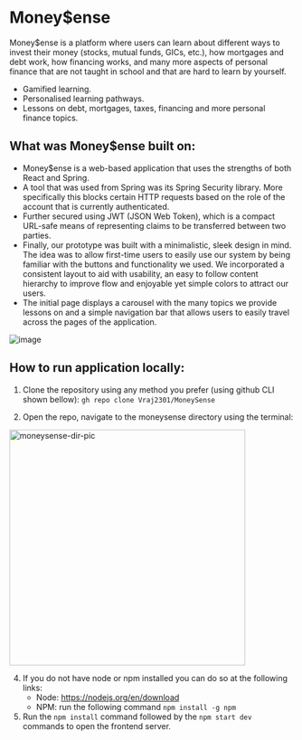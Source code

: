 # Money$ense

Money$ense is a platform where users can learn about different ways to invest their money (stocks, mutual funds, GICs, etc.), how mortgages and debt work, how financing works, and many more aspects of personal finance that are not taught in school and that are hard to learn by yourself.
- Gamified learning.
- Personalised learning pathways.
- Lessons on debt, mortgages, taxes, financing and more personal finance topics.


## What was Money$ense built on: 
- Money$ense is a web-based application that uses the strengths of both React and Spring.
- A tool that was used from Spring was its Spring Security library. More specifically this blocks certain HTTP requests based on the role of the account that is currently authenticated.
- Further secured using JWT (JSON Web Token), which is a compact URL-safe means of representing claims to be transferred between two parties.
- Finally, our prototype was built with a minimalistic, sleek design in mind. The idea was to allow first-time users to easily use our system by being familiar with the buttons and functionality we used. We incorporated a consistent layout to aid with usability, an easy to follow content hierarchy to improve flow and enjoyable yet simple colors to attract our users.
- The initial page displays a carousel with the many topics we provide lessons on and a simple navigation bar that allows users to easily travel across the pages of the application.

![image](https://github.com/Vraj2301/MoneySense/assets/60637956/da435d66-1dcf-40e9-8cbc-7dc8ef09d824)

## How to run application locally:
1. Clone the repository using any method you prefer (using github CLI shown bellow):
   ```gh repo clone Vraj2301/MoneySense```

2. Open the repo, navigate to the moneysense directory using the terminal:
  <img width="417" alt="moneysense-dir-pic" src="https://github.com/Vraj2301/MoneySense/assets/60637956/c98a4213-ed22-4c67-94e8-e2dfe841d8b6">

4. If you do not have node or npm installed you can do so at the following links:
   - Node: https://nodejs.org/en/download
   - NPM: run the following command ```npm install -g npm```
5. Run the ```npm install``` command followed by the ```npm start dev``` commands to open the frontend server. 
   


  
